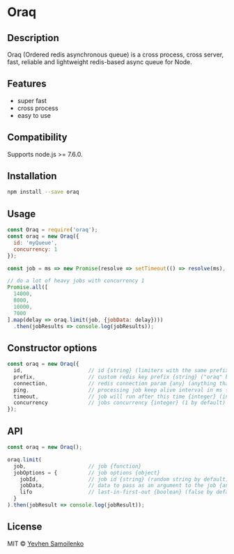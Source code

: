 # Oraq

## Description

Oraq (Ordered redis asynchronous queue) is a cross process, cross server, fast, reliable and lightweight redis-based async queue for Node.

## Features

- super fast
- cross process
- easy to use

## Compatibility

Supports node.js >= 7.6.0.

## Installation

```bash
npm install --save oraq
```

## Usage

```js
const Oraq = require('oraq');
const oraq = new Oraq({
  id: 'myQueue',
  concurrency: 1
});

const job = ms => new Promise(resolve => setTimeout(() => resolve(ms), ms));

// do a lot of heavy jobs with concurrency 1
Promise.all([
  14000,
  8000,
  10000,
  7000
].map(delay => oraq.limit(job, {jobData: delay})))
  .then(jobResults => console.log(jobResults));
```

## Constructor options

```js
const oraq = new Oraq({
  id,                     // id {string} (limiters with the same prefix and id share their queues, "queue" by default)
  prefix,                 // custom redis key prefix {string} ("oraq" by default)
  connection,             // redis connection param {any} (anything that ioredis constructor supports)
  ping,                   // processing job keep alive interval in ms {integer} (60000 by default)
  timeout,                // job will run after this time {integer} (in case of too long previous tasks processing, 2 * 60 * 60 * 1000 (2 hours) by default)
  concurrency             // jobs concurrency {integer} (1 by default)
});
```

## API

```js
const oraq = new Oraq();

oraq.limit(
  job,                    // job {function}
  jobOptions = {          // job options {object}
    jobId,                // job id {string} (random string by default)
    jobData,              // data to pass as an argument to the job {any}
    lifo                  // last-in-first-out {boolean} (false by default)
  }
).then(jobResult => console.log(jobResult));
```

## License

MIT © [Yevhen Samoilenko](https://github.com/deugene)
